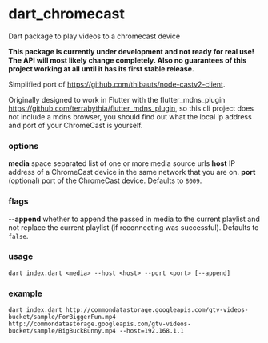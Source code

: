 # dart_chromecast
Dart package to play videos to a chromecast device

**This package is currently under development and not ready for real use! The API will most likely change completely. Also no guarantees of this project working at all until it has its first stable release.**

Simplified port of https://github.com/thibauts/node-castv2-client.

Originally designed to work in Flutter with the flutter_mdns_plugin https://github.com/terrabythia/flutter_mdns_plugin,
so this cli project does not include a mdns browser, you should find out what the local ip address and port of your ChromeCast is yourself.

### options
**media** space separated list of one or more media source urls
**host** IP address of a ChromeCast device in the same network that you are on.
**port** (optional) port of the ChromeCast device. Defaults to `8009`.

### flags
**--append** whether to append the passed in media to the current playlist and not replace the current playlist (if reconnecting was successful). Defaults to `false`.  

### usage
`dart index.dart <media> --host <host> --port <port> [--append]` 

### example
`dart index.dart http://commondatastorage.googleapis.com/gtv-videos-bucket/sample/ForBiggerFun.mp4 http://commondatastorage.googleapis.com/gtv-videos-bucket/sample/BigBuckBunny.mp4 --host=192.168.1.1`
